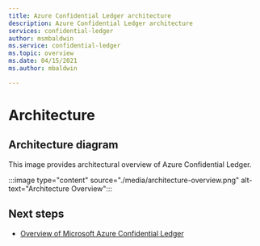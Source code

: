 ```yaml
---
title: Azure Confidential Ledger architecture
description: Azure Confidential Ledger architecture
services: confidential-ledger
author: msmbaldwin
ms.service: confidential-ledger
ms.topic: overview
ms.date: 04/15/2021
ms.author: mbaldwin

---
```

# Architecture

## Architecture diagram

This image provides architectural overview of Azure Confidential Ledger.

:::image type="content" source="./media/architecture-overview.png" alt-text="Architecture Overview":::

## Next steps

- [Overview of Microsoft Azure Confidential Ledger](overview.md)
